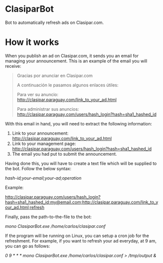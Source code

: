 ClasiparBot
===========

Bot to automatically refresh ads on Clasipar.com.

How it works
============
When you publish an ad on Clasipar.com, it sends you an email for managing your announcement.
This is an example of the email you will receive:

> Gracias por anunciar en Clasipar.com
> 
> A continuación le pasamos algunos enlaces útiles:
> 
> Para ver su anuncio: 
> http://clasipar.paraguay.com/link_to_your_ad.html
> 
> Para administrar sus anuncios:
> http://clasipar.paraguay.com/users/hash_login?hash=sha1_hashed_id

With this email in hand, you will need to extract the following information:

1. Link to your announcement: http://clasipar.paraguay.com/link_to_your_ad.html
2. Link to your management page: http://clasipar.paraguay.com/users/hash_login?hash=sha1_hashed_id
3. The email you had put to submit the announcement.

Having done this, you will have to create a text file which will be supplied to 
the bot. Follow the below syntax:

<i>hash-id;your-email;your-ad;operation</i>

Example:

http://clasipar.paraguay.com/users/hash_login?hash=sha1_hashed_id;my@email.com;http://clasipar.paraguay.com/link_to_your_ad.html;refresh

Finally, pass the path-to-the-file to the bot:

<i>mono ClasiparBot.exe /home/carlos/clasipar.conf</i>

If the program will be running on Linux, you can setup a cron job for the refreshment.
For example, if you want to refresh your ad everyday, at 9 am, you can go as follows:

<i>0 9 * * * mono ClasiparBot.exe /home/carlos/clasipar.conf > /tmp/output &<i>


